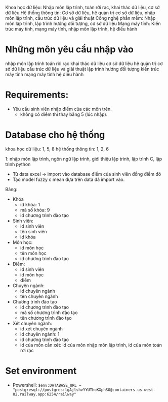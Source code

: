 Khoa học dữ liệu: Nhập môn lập trình, toán rời rạc, khai thác dữ liệu, cơ sở dữ liệu
Hệ thống thông tin: Cơ sở dữ liệu, hệ quản trị cơ sở dữ liệu, nhập môn lập trình, cấu trúc dữ liệu và giải thuật
Công nghệ phần mềm: Nhập môn lập trình, lập trình hướng đối tượng, cơ sở dữ liệu
Mạng máy tính: Kiến trúc máy tính, mạng máy tính, nhập môn lập trình, hệ điều hành

# Những môn yêu cầu nhập vào
nhập môn lập trình
toán rời rạc
khai thác dữ liệu
cơ sở dữ liệu
hệ quản trị cơ sở dữ liệu
cấu trúc dữ liệu và giải thuật
lập trình hướng đối tượng 
kiến trúc máy tính
mạng máy tính
hệ điều hành

# Requirements:
- Yêu cầu sinh viên nhập điểm của các môn trên.
    + không có điểm thì thay bằng 5 (lúc nhập).

# Database cho hệ thống
khoa học dữ liệu: 1, 5, 8
hệ thống thông tin: 1, 2, 6

1: nhập môn lập trình, ngôn ngữ lập trình, giới thiệu lập trình, lập trình C, lập trình python
- Từ data excel -> import vào database điểm của sinh viên đống điểm đó
- Tạo model fuzzy c mean dựa trên data đã import vào.

Bảng:
- Khóa
    + id khóa: 1
    + mã số khóa: 9
    + id chương trình đào tạo
- Sinh viên:
    + id sinh viên
    + tên sinh viên
    + id khóa
- Môn học:
    + id môn học
    + tên môn học
    + id chương trình đào tạo
- Điểm:
    + id sinh viên
    + id môn học
    + điểm
- Chuyên ngành:
    + id chuyên ngành
    + tên chuyên ngành
- Chương trình đào tạo
    + id chương trình đào tạo
    + mã số chương trình đào tạo
    + tên chương trình đào tạo
- Xét chuyên ngành:
    + id xét chuyên ngành
    + id chuyên ngành: 1
    + id chương trình đào tạo
    + id của môn cần xét: id của môn nhập môn lập trình, id của môn toán rời rạc

# Set environment

- Powershell: `$env:DATABASE_URL = "postgresql://postgres:lgAjlshvYYUThoKXphSO@containers-us-west-82.railway.app:6254/railway"`

